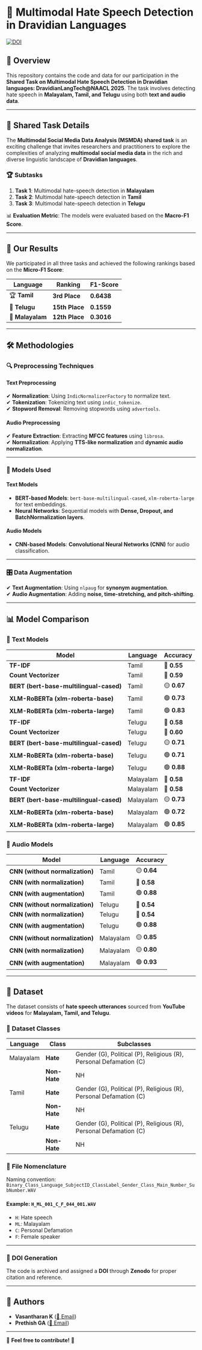 # 🚀 Multimodal Hate Speech Detection in Dravidian Languages

[![DOI](https://zenodo.org/badge/DOI/10.5281/zenodo.14847234.svg)](https://doi.org/10.5281/zenodo.14847234)

## 📌 Overview
This repository contains the code and data for our participation in the **Shared Task on Multimodal Hate Speech Detection in Dravidian languages: DravidianLangTech@NAACL 2025**. The task involves detecting hate speech in **Malayalam, Tamil, and Telugu** using both **text and audio data**.

---

## 📖 Shared Task Details
The **Multimodal Social Media Data Analysis (MSMDA) shared task** is an exciting challenge that invites researchers and practitioners to explore the complexities of analyzing **multimodal social media data** in the rich and diverse linguistic landscape of **Dravidian languages**.

### 🏆 Subtasks
1. **Task 1**: Multimodal hate-speech detection in **Malayalam** 
2. **Task 2**: Multimodal hate-speech detection in **Tamil** 
3. **Task 3**: Multimodal hate-speech detection in **Telugu** 

📊 **Evaluation Metric**: The models were evaluated based on the **Macro-F1 Score**.

---

## 🏅 Our Results
We participated in all three tasks and achieved the following rankings based on the **Micro-F1 Score**:

| **Language**  | **Ranking** | **F1-Score** |
|--------------|------------|-------------|
| 🏆 **Tamil**    | **3rd Place** | **0.6438** |
| 🎯 **Telugu**   | **15th Place** | **0.1559** |
| 🎯 **Malayalam** | **12th Place** | **0.3016** |

---

## 🛠 Methodologies

### 🔍 **Preprocessing Techniques**
#### **Text Preprocessing**
✔ **Normalization**: Using `IndicNormalizerFactory` to normalize text.  
✔ **Tokenization**: Tokenizing text using `indic_tokenize`.  
✔ **Stopword Removal**: Removing stopwords using `advertools`.

#### **Audio Preprocessing**
✔ **Feature Extraction**: Extracting **MFCC features** using `librosa`.  
✔ **Normalization**: Applying **TTS-like normalization** and **dynamic audio normalization**.

---

### 🤖 **Models Used**
#### **Text Models**
- **BERT-based Models**: `bert-base-multilingual-cased`, `xlm-roberta-large` for text embeddings.
- **Neural Networks**: Sequential models with **Dense, Dropout, and BatchNormalization layers**.

#### **Audio Models**
- **CNN-based Models**: **Convolutional Neural Networks (CNN)** for audio classification.

---

### 🎛 **Data Augmentation**
✔ **Text Augmentation**: Using `nlpaug` for **synonym augmentation**.  
✔ **Audio Augmentation**: Adding **noise, time-stretching, and pitch-shifting**.

---

## 📊 Model Comparison

### 📜 **Text Models**
| **Model**                                   | **Language**  | **Accuracy** |
|---------------------------------------------|--------------|-------------|
| **TF-IDF**                                  | Tamil        | 🔴 **0.55**  |
| **Count Vectorizer**                        | Tamil        | 🔴 **0.59**  |
| **BERT (bert-base-multilingual-cased)**     | Tamil        | 🟡 **0.67**  |
| **XLM-RoBERTa (xlm-roberta-base)**         | Tamil        | 🟢 **0.73**  |
| **XLM-RoBERTa (xlm-roberta-large)**        | Tamil        | 🟢 **0.83**  |
| **TF-IDF**                                  | Telugu       | 🔴 **0.58**  |
| **Count Vectorizer**                        | Telugu       | 🔴 **0.60**  |
| **BERT (bert-base-multilingual-cased)**     | Telugu       | 🟡 **0.71**  |
| **XLM-RoBERTa (xlm-roberta-base)**         | Telugu       | 🟢 **0.71**  |
| **XLM-RoBERTa (xlm-roberta-large)**        | Telugu       | 🟢 **0.88**  |
| **TF-IDF**                                  | Malayalam    | 🔴 **0.58**  |
| **Count Vectorizer**                        | Malayalam    | 🔴 **0.58**  |
| **BERT (bert-base-multilingual-cased)**     | Malayalam    | 🟡 **0.73**  |
| **XLM-RoBERTa (xlm-roberta-base)**         | Malayalam    | 🟢 **0.72**  |
| **XLM-RoBERTa (xlm-roberta-large)**        | Malayalam    | 🟢 **0.85**  |

### 🎵 **Audio Models**
| **Model**                     | **Language**  | **Accuracy**  |
|--------------------------------|--------------|--------------|
| **CNN (without normalization)** | Tamil        | 🟡 **0.64**  |
| **CNN (with normalization)**    | Tamil        | 🔴 **0.58**  |
| **CNN (with augmentation)**     | Tamil        | 🟢 **0.88**  |
| **CNN (without normalization)** | Telugu       | 🔴 **0.54**  |
| **CNN (with normalization)**    | Telugu       | 🔴 **0.54**  |
| **CNN (with augmentation)**     | Telugu       | 🟢 **0.88**  |
| **CNN (without normalization)** | Malayalam    | 🟡 **0.85**  |
| **CNN (with normalization)**    | Malayalam    | 🟡 **0.80**  |
| **CNN (with augmentation)**     | Malayalam    | 🟢 **0.93**  |

---

## 📂 Dataset
The dataset consists of **hate speech utterances** sourced from **YouTube videos** for **Malayalam, Tamil, and Telugu**.

### 🎯 **Dataset Classes**
| **Language**  | **Class**       | **Subclasses**                                      |
|--------------|-------------|-------------------------------------------------|
| Malayalam   | **Hate**    | Gender (G), Political (P), Religious (R), Personal Defamation (C) |
|             | **Non-Hate**| NH                                              |
| Tamil       | **Hate**    | Gender (G), Political (P), Religious (R), Personal Defamation (C) |
|             | **Non-Hate**| NH                                              |
| Telugu      | **Hate**    | Gender (G), Political (P), Religious (R), Personal Defamation (C) |
|             | **Non-Hate**| NH                                              |

### 📌 **File Nomenclature**
Naming convention:  
`Binary_Class_Language_SubjectID_ClassLabel_Gender_Class_Main_Number_SubNumber.WAV`

#### **Example**: `H_ML_001_C_F_044_001.WAV`
- `H`: Hate speech
- `ML`: Malayalam
- `C`: Personal Defamation
- `F`: Female speaker

---

### 📌 **DOI Generation**
The code is archived and assigned a **DOI** through **Zenodo** for proper citation and reference.

---

## 👥 Authors
- **Vasantharan K** ([📧 Email](mailto:vasantharank.work@gmail.com))
- **Prethish GA** ([📧 Email](mailto:prethish0409@gmail.com))

---

📌 **Feel free to contribute!** 🚀
